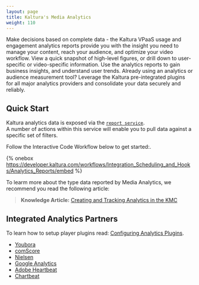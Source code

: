```yaml
---
layout: page
title: Kaltura's Media Analytics
weight: 110
---
```


Make decisions based on complete data - the Kaltura VPaaS usage and engagement analytics reports provide you with the insight you need to manage your content, reach your audience, and optimize your video workflow. View a quick snapshot of high-level figures, or drill down to user-specific or video-specific information. Use the analytics reports to gain business insights, and understand user trends. Already using an analytics or audience measurement tool? Leverage the Kaltura pre-integrated plugins for all major analytics providers and consolidate your data securely and reliably.

## Quick Start  

Kaltura analytics data is exposed via the [`report service`](https://developer.kaltura.com/api-docs/Review_Media_Analytics/report).   
A number of actions within this service will enable you to pull data against a specific set of filters.

Follow the Interactive Code Workflow below to get started:.

{% onebox https://developer.kaltura.com/workflows/Integration_Scheduling_and_Hooks/Analytics_Reports/embed %}

To learm more about the type data reported by Media Analytics, we recommend you read the following article:
>**Knowledge Article:** [Creating and Tracking Analytics in the KMC](http://knowledge.kaltura.com/creating-and-tracking-analytics-kmc-0#analytics)

## Integrated Analytics Partners

To learn how to setup player plugins read: [Configuring Analytics Plugins](https://knowledge.kaltura.com/universal-studio-information-guide#configuring_analytics).

* [Youbora](https://knowledge.kaltura.com/node/1675)
* [comScore](http://player.kaltura.com/docs/ComscoreAnalytics)
* [Nielsen](http://player.kaltura.com/docs/NielsenVideoCensus)
* [Google Analytics](https://knowledge.kaltura.com/node/1148#googleanalytics)
* [Adobe Heartbeat](http://player.kaltura.com/modules/Heartbeat/tests/HeartBeatDemo.html)
* [Chartbeat](http://support.chartbeat.com/docs/video.html#kaltura)
